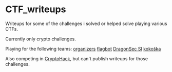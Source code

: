 # CTF_writeups
Writeups for some of the challenges i solved or helped solve playing various CTFs.

Currently only crypto challenges.

Playing for the following teams:
[organizers](https://org.anize.rs/)
[flagbot](https://flagbot.ch/)
[DragonSec SI](https://dragonsec.si/)
[kokoška](https://ctftime.org/team/201859)

Also competing in [CryptoHack](https://cryptohack.org/), but can't publish writeups for those challenges.
